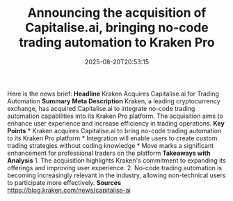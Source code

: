 ﻿---
title: "Announcing the acquisition of Capitalise.ai, bringing no-code trading automation to Kraken Pro"
date: "2025-08-20T20:53:15"
category: "Markets"
summary: ""
slug: "announcing the acquisition of capitaliseai bringing nocode t"
source_urls:
  - "https://blog.kraken.com/news/capitalise-ai"
seo:
  title: "Announcing the acquisition of Capitalise.ai, bringing no-code trading automation to Kraken Pro | Hash n Hedge"
  description: ""
  keywords: ["news", "markets", "brief"]
---
Here is the news brief:  **Headline** Kraken Acquires Capitalise.ai for Trading Automation  **Summary Meta Description** Kraken, a leading cryptocurrency exchange, has acquired Capitalise.ai to integrate no-code trading automation capabilities into its Kraken Pro platform. The acquisition aims to enhance user experience and increase efficiency in trading operations.  **Key Points**  * Kraken acquires Capitalise.ai to bring no-code trading automation to its Kraken Pro platform * Integration will enable users to create custom trading strategies without coding knowledge * Move marks a significant enhancement for professional traders on the platform  **Takeaways with Analysis**  1. The acquisition highlights Kraken's commitment to expanding its offerings and improving user experience. 2. No-code trading automation is becoming increasingly relevant in the industry, allowing non-technical users to participate more effectively.  **Sources** https://blog.kraken.com/news/capitalise-ai 
